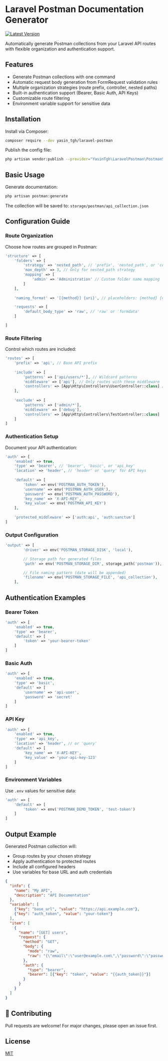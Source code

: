 
# Laravel Postman Documentation Generator

[![Latest Version](https://img.shields.io/packagist/v/yasin_tgh/laravel-postman.svg?style=flat-square)](https://packagist.org/packages/yasin_tgh/laravel-postman)

Automatically generate Postman collections from your Laravel API routes with flexible organization and authentication support.

## Features

- Generate Postman collections with one command
- Automatic request body generation from FormRequest validation rules
- Multiple organization strategies (route prefix, controller, nested paths)
- Built-in authentication support (Bearer, Basic Auth, API Keys)
- Customizable route filtering
- Environment variable support for sensitive data

## Installation

Install via Composer:

```bash
composer require --dev yasin_tgh/laravel-postman
```

Publish the config file:
```bash
php artisan vendor:publish --provider="YasinTgh\LaravelPostman\PostmanServiceProvider" --tag="postman-config"
```

## Basic Usage

Generate documentation:
```bash
php artisan postman:generate
```

The collection will be saved to: `storage/postman/api_collection.json`

## Configuration Guide

### Route Organization

Choose how routes are grouped in Postman:

```php
'structure' => [
    'folders' => [
        'strategy' => 'nested_path', // 'prefix', 'nested_path', or 'controller'
        'max_depth' => 3, // Only for nested_path strategy
        'mapping' => [
            'admin' => 'Administration' // Custom folder name mapping
        ]
    ],
  
    'naming_format' => '[{method}] {uri}', // placeholders: {method} {uri} {controller} {action}

    'requests' => [
        'default_body_type' => 'raw', // 'raw' or 'formdata'
    ]

]
```

### Route Filtering

Control which routes are included:

```php
'routes' => [
    'prefix' => 'api', // Base API prefix
    
    'include' => [
        'patterns' => ['api/users/*'], // Wildcard patterns
        'middleware' => ['api'], // Only routes with these middleware
        'controllers' => [App\Http\Controllers\UserController::class] // Specific controllers
    ],
    
    'exclude' => [
        'patterns' => ['admin/*'],
        'middleware' => ['debug'],
        'controllers' => [App\Http\Controllers\TestController::class]
    ]
]
```

### Authentication Setup

Document your API authentication:

```php
'auth' => [
    'enabled' => true,
    'type' => 'bearer', // 'bearer', 'basic', or 'api_key'
    'location' => 'header', // 'header' or 'query' for API keys
    
    'default' => [
        'token' => env('POSTMAN_AUTH_TOKEN'),
        'username' => env('POSTMAN_AUTH_USER'),
        'password' => env('POSTMAN_AUTH_PASSWORD'),
        'key_name' => 'X-API-KEY',
        'key_value' => env('POSTMAN_API_KEY')
    ],
    
    'protected_middleware' => ['auth:api', 'auth:sanctum']
]
```

### Output Configuration

```php
'output' => [
        'driver' => env('POSTMAN_STORAGE_DISK', 'local'),

        // Storage path for generated files
        'path' => env('POSTMAN_STORAGE_DIR', storage_path('postman')),

        // File naming pattern (date will be appended)
        'filename' => env('POSTMAN_STORAGE_FILE', 'api_collection'),
    ],
```

## Authentication Examples

### Bearer Token
```php
'auth' => [
    'enabled' => true,
    'type' => 'bearer',
    'default' => [
        'token' => 'your-bearer-token'
    ]
]
```

### Basic Auth
```php
'auth' => [
    'enabled' => true,
    'type' => 'basic',
    'default' => [
        'username' => 'api-user',
        'password' => 'secret'
    ]
]
```

### API Key
```php
'auth' => [
    'enabled' => true,
    'type' => 'api_key',
    'location' => 'header', // or 'query'
    'default' => [
        'key_name' => 'X-API-KEY',
        'key_value' => 'your-api-key-123'
    ]
]
```

### Environment Variables
Use `.env` values for sensitive data:
```php
'auth' => [
    'default' => [
        'token' => env('POSTMAN_DEMO_TOKEN', 'test-token')
    ]
]
```

## Output Example

Generated Postman collection will:
- Group routes by your chosen strategy
- Apply authentication to protected routes
- Include all configured headers
- Use variables for base URL and auth credentials

```json
{
  "info": {
    "name": "My API",
    "description": "API Documentation"
  },
  "variable": [
    {"key": "base_url", "value": "https://api.example.com"},
    {"key": "auth_token", "value": "your-token"}
  ],
  "item": [
    {
      "name": "[GET] users",
      "request": {
        "method": "GET",
        "body": {
          "mode": "raw",
          "raw": "{\"email\":\"user@example.com\",\"password\":\"password123\"}"
        },
        "auth": {
          "type": "bearer",
          "bearer": [{"key": "token", "value": "{{auth_token}}"}]
        }
      }
    }
  ]
}
```

## 🤝 Contributing
Pull requests are welcome! For major changes, please open an issue first.

## License
[MIT](./LICENSE)
